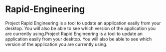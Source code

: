 # Rapid-Engineering
Project Rapid Engineering is a tool to update an application easily from your desktop. You will also be able to see which version of the application you are currently using.Project Rapid Engineering is a tool to update an application easily from your desktop. You will also be able to see which version of the application you are currently using.
